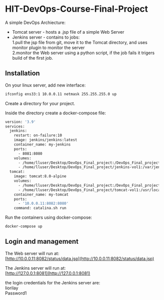 # HIT-DevOps-Course-Final-Project

A simple DevOps Archiecture:  
- Tomcat server - hosts a .jsp file of a simple Web Server
- Jenkins server - contains to jobs:  
1.pull the jsp file from git, move it to the Tomcat directory, and uses monitor plugin to monitor the server  
2.monitor the Web server using a python script, if the job fails it trigers build of the first job.

## Installation

On your linux server, add new interface:

```bash
ifconfig ens33:1 10.0.0.11 netmask 255.255.255.0 up
```

Create a directory for your project.  

Inside the directory create a docker-compose file:

```bash
version: '3.9'
services:
  jenkins:
    restart: on-failure:10
    image: jenkins/jenkins:latest
    container_name: my-jenkins
    ports:
      - 8081:8080
    volumes:
      - /home/lluser/Desktop/DevOps_Final_project:/DevOps_Final_project
      - /home/lluser/Desktop/DevOps_Final_project/jenkins-vol1:/var/jenkins_home
  tomcat:
    image: tomcat:8.0-alpine
    volumes:
      - /home/lluser/Desktop/DevOps_Final_project:/DevOps_Final_project
      - /home/lluser/Desktop/DevOps_Final_project/tomcat-vol1:/usr/local/tomcat/webapps/status
    container_name: my-tomcat
    ports:
      - '10.0.0.11:8082:8080'
    command: catalina.sh run
```
Run the containers using docker-compose:

```bash
docker-compose up
```
## Login and management
The Web server will run at:  
[http://10.0.0.11:8082/status/data.jsp](http://10.0.0.11:8082/status/data.jsp)

The Jenkins server will run at:  
[http://127.0.0.1:8081](http://127.0.0.1:8081)  

the login credentials for the Jenkins server are:  
liorilay  
Password1